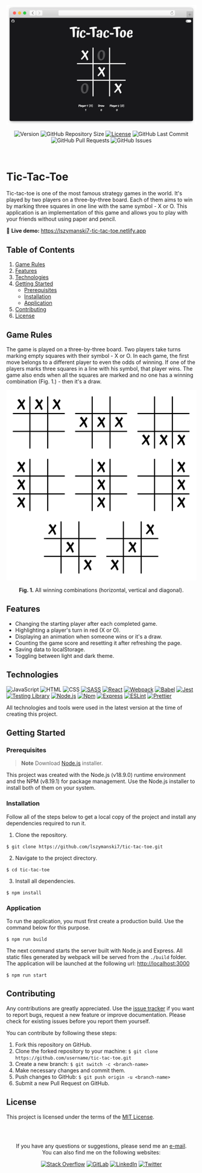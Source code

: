 <!-- APPLICATION PREVIEW -->
<div align="center">
  
  ![Tic-Tac-Toe Header](./docs/application.png)
  
</div>

<!-- SHIELDS -->
<div align="center">
  
  ![Version](https://img.shields.io/badge/1.0.0-blue?label=Version&labelColor=555555)
  ![GitHub Repository Size](https://img.shields.io/github/repo-size/lszymanski7/tic-tac-toe?label=Size&labelColor=555555)
  [![License](https://img.shields.io/badge/License-MIT-yellow.svg?label=License&labelColor=555555)](https://github.com/lszymanski7/tic-tac-toe/blob/main/LICENSE.md)
  ![GitHub Last Commit](https://img.shields.io/github/last-commit/lszymanski7/tic-tac-toe?label=Last%20Commit&labelColor=555555)
  ![GitHub Pull Requests](https://img.shields.io/github/issues-pr/lszymanski7/tic-tac-toe?label=Pull%20Requests&labelColor=555555)
  ![GitHub Issues](https://img.shields.io/github/issues/lszymanski7/tic-tac-toe?label=Issues&labelColor=555555)
  
</div>

<br/>

<!-- TIC-TAC-TOE -->
# Tic-Tac-Toe
Tic-tac-toe is one of the most famous strategy games in the world. It's played by two players on a three-by-three board. Each of them aims to win by marking three squares in one line with the same symbol - X or O. This application is an implementation of this game and allows you to play with your friends without using paper and pencil.

🚀 **Live demo:** <a href="https://lszymanski7-tic-tac-toe.netlify.app">https://lszymanski7-tic-tac-toe.netlify.app</a>

<!-- TABLE OF CONTENTS -->
## Table of Contents
1. [Game Rules](#game-rules)
2. [Features](#features)
3. [Technologies](#technologies)
4. [Getting Started](#getting-started)
    - [Prerequisites](#prerequisites)
    - [Installation](#installation)
    - [Application](#application)
5. [Contributing](#contributing)
6. [License](#license)

<!-- GAME RULES -->
## Game Rules
The game is played on a three-by-three board. Two players take turns marking empty squares with their symbol - X or O. In each game, the first move belongs to a different player to even the odds of winning. If one of the players marks three squares in a line with his symbol, that player wins. The game also ends when all the squares are marked and no one has a winning combination (Fig. 1.) - then it's a draw.

<div align="center">

  ![Winning Combinations](./docs/winning-combinations.png)

  **Fig. 1.** All winning combinations (horizontal, vertical and diagonal).

</div>

<!-- FEATURES -->
## Features
- Changing the starting player after each completed game.
- Highlighting a player's turn in red (X or O).
- Displaying an animation when someone wins or it's a draw.
- Counting the game score and resetting it after refreshing the page.
- Saving data to localStorage.
- Toggling between light and dark theme.

<!-- TECHNOLOGIES -->
## Technologies
![JavaScript](https://img.shields.io/badge/JavaScript-555555?style=flat&logo=javascript&logoColor=F7DF1E)
![HTML](https://img.shields.io/badge/HTML-555555?style=flat&logo=html5&logoColor=E34F26)
![CSS](https://img.shields.io/badge/CSS-555555?style=flat&logo=css3&logoColor=1572B6)
[![SASS](https://img.shields.io/badge/SASS%20|%20v1.63.2-555555?style=flat&logo=SASS&logoColor=CC6699)](https://sass-lang.com)
[![React](https://img.shields.io/badge/React%20|%20v18.2.0-555555?style=flat&logo=react&logoColor=61DAFB)](https://reactjs.org)
[![Webpack](https://img.shields.io/badge/Webpack%20|%20v5.86.0-555555?style=flat&logo=webpack&logoColor=8DD6F9)](https://webpack.js.org)
[![Babel](https://img.shields.io/badge/Babel%20|%20v7.22.5-555555?style=flat&logo=babel&logoColor=F9DC3E)](https://babeljs.io)
[![Jest](https://img.shields.io/badge/Jest%20|%20v29.5.0-555555?style=flat&logo=jest&logoColor=C21325)](https://jestjs.io)
[![Testing Library](https://img.shields.io/badge/Testing%20Library%20|%20v9.3.0-555555?style=flat&logo=testinglibrary&logoColor=E33332)](https://testing-library.com)
[![Node.js](https://img.shields.io/badge/Node.js%20|%20v18.9.0-555555?style=flat&logo=node.js&logoColor=339933)](https://nodejs.org/en)
[![Npm](https://img.shields.io/badge/Npm%20|%20v8.19.1-555555?style=flat&logo=npm&logoColor=CB3837)](https://npmjs.com)
[![Express](https://img.shields.io/badge/Express%20%7C%20v4.18.2-555555?style=flat&logo=express&logoColor=FFFFFF)](https://expressjs.com)
[![ESLint](https://img.shields.io/badge/ESLint%20%7C%20v8.42.0-555555?style=flat&logo=eslint&logoColor=4B32C3)](https://eslint.org)
[![Prettier](https://img.shields.io/badge/Prettier%20%7C%20v2.8.8-555555?style=flat&logo=prettier&logoColor=F7B93E)](https://prettier.io)

All technologies and tools were used in the latest version at the time of creating this project.

<!-- Getting Started -->
## Getting Started

<!-- Prerequisites -->
### Prerequisites
> **Note** Download [Node.js](https://nodejs.org/en/download) installer.

This project was created with the Node.js (v18.9.0) runtime environment and the NPM (v8.19.1) for package management. Use the Node.js installer to install both of them on your system.

<!-- Installation -->
### Installation
Follow all of the steps below to get a local copy of the project and install any dependencies required to run it.

1. Clone the repository.

```
$ git clone https://github.com/lszymanski7/tic-tac-toe.git
```

2. Navigate to the project directory.

```
$ cd tic-tac-toe
```

3. Install all dependencies.

```
$ npm install
```

<!-- APPLICATION -->
### Application
To run the application, you must first create a production build. Use the command below for this purpose.

```
$ npm run build
```

The next command starts the server built with Node.js and Express. All static files generated by webpack will be served from the `./build` folder. The application will be launched at the following url: [http://localhost:3000](http://localhost:3000)

```
$ npm run start
```

<!-- CONTRIBUTING -->
## Contributing
Any contributions are greatly appreciated. Use the [issue tracker](https://github.com/lszymanski7/tic-tac-toe/issues) if you want to report bugs, request a new feature or improve documentation. Please check for existing issues before you report them yourself.

You can contribute by following these steps:
1. Fork this repository on GitHub.
2. Clone the forked repository to your machine: `$ git clone https://github.com/username/tic-tac-toe.git`
3. Create a new branch: `$ git switch -c <branch-name>`
4. Make necessary changes and commit them.
5. Push changes to GitHub: `$ git push origin -u <branch-name>`
6. Submit a new Pull Request on GitHub.

<!-- LICENSE -->
## License
This project is licensed under the terms of the [MIT License](https://github.com/lszymanski7/tic-tac-toe/blob/main/LICENSE.md).

<br/>

<!-- LINKS -->
##
<div align="center">
  <p>If you have any questions or suggestions, please send me an <a href="mailto:lszymanski7.dev@gmail.com?subject=GitHub - Your subject here...">e-mail</a>. <br/> You can also find me on the following websites:</p>

  [![Stack Overflow](https://img.shields.io/badge/Stack%20Overflow-F58025?style=flat&logo=stackoverflow&logoColor=white)](https://stackoverflow.com/users/18706083)
  [![GitLab](https://img.shields.io/badge/GitLab-555555?style=flat&logo=gitlab)](https://gitlab.com/lszymanski7)
  [![LinkedIn](https://img.shields.io/badge/LinkedIn-0A66C2?style=flat&logo=linkedin)](https://linkedin.com/in/lszymanski7)
  [![Twitter](https://img.shields.io/badge/Twitter-1DA1F2?style=flat&logo=twitter&logoColor=white)](https://twitter.com/lszymanski7_)
  
</div>

